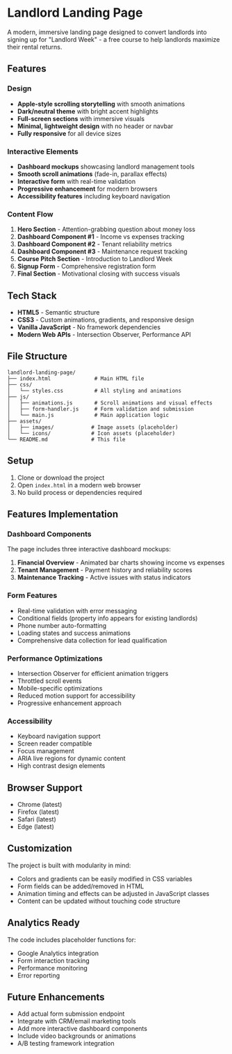 # Landlord Landing Page

A modern, immersive landing page designed to convert landlords into signing up for "Landlord Week" - a free course to help landlords maximize their rental returns.

## Features

### Design
- **Apple-style scrolling storytelling** with smooth animations
- **Dark/neutral theme** with bright accent highlights
- **Full-screen sections** with immersive visuals
- **Minimal, lightweight design** with no header or navbar
- **Fully responsive** for all device sizes

### Interactive Elements
- **Dashboard mockups** showcasing landlord management tools
- **Smooth scroll animations** (fade-in, parallax effects)
- **Interactive form** with real-time validation
- **Progressive enhancement** for modern browsers
- **Accessibility features** including keyboard navigation

### Content Flow
1. **Hero Section** - Attention-grabbing question about money loss
2. **Dashboard Component #1** - Income vs expenses tracking
3. **Dashboard Component #2** - Tenant reliability metrics
4. **Dashboard Component #3** - Maintenance request tracking
5. **Course Pitch Section** - Introduction to Landlord Week
6. **Signup Form** - Comprehensive registration form
7. **Final Section** - Motivational closing with success visuals

## Tech Stack
- **HTML5** - Semantic structure
- **CSS3** - Custom animations, gradients, and responsive design
- **Vanilla JavaScript** - No framework dependencies
- **Modern Web APIs** - Intersection Observer, Performance API

## File Structure
```
landlord-landing-page/
├── index.html              # Main HTML file
├── css/
│   └── styles.css          # All styling and animations
├── js/
│   ├── animations.js       # Scroll animations and visual effects
│   ├── form-handler.js     # Form validation and submission
│   └── main.js             # Main application logic
├── assets/
│   ├── images/            # Image assets (placeholder)
│   └── icons/             # Icon assets (placeholder)
└── README.md              # This file
```

## Setup
1. Clone or download the project
2. Open `index.html` in a modern web browser
3. No build process or dependencies required

## Features Implementation

### Dashboard Components
The page includes three interactive dashboard mockups:

1. **Financial Overview** - Animated bar charts showing income vs expenses
2. **Tenant Management** - Payment history and reliability scores
3. **Maintenance Tracking** - Active issues with status indicators

### Form Features
- Real-time validation with error messaging
- Conditional fields (property info appears for existing landlords)
- Phone number auto-formatting
- Loading states and success animations
- Comprehensive data collection for lead qualification

### Performance Optimizations
- Intersection Observer for efficient animation triggers
- Throttled scroll events
- Mobile-specific optimizations
- Reduced motion support for accessibility
- Progressive enhancement approach

### Accessibility
- Keyboard navigation support
- Screen reader compatible
- Focus management
- ARIA live regions for dynamic content
- High contrast design elements

## Browser Support
- Chrome (latest)
- Firefox (latest)
- Safari (latest)
- Edge (latest)

## Customization
The project is built with modularity in mind:
- Colors and gradients can be easily modified in CSS variables
- Form fields can be added/removed in HTML
- Animation timing and effects can be adjusted in JavaScript classes
- Content can be updated without touching code structure

## Analytics Ready
The code includes placeholder functions for:
- Google Analytics integration
- Form interaction tracking
- Performance monitoring
- Error reporting

## Future Enhancements
- Add actual form submission endpoint
- Integrate with CRM/email marketing tools
- Add more interactive dashboard components
- Include video backgrounds or animations
- A/B testing framework integration